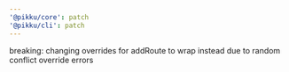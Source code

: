 ```yaml
---
'@pikku/core': patch
'@pikku/cli': patch
---
```


breaking: changing overrides for addRoute to wrap instead due to random conflict override errors
